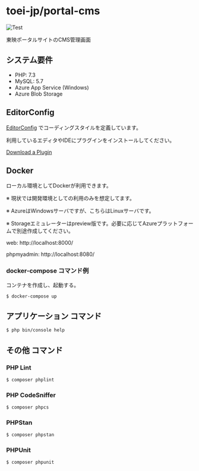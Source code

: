 # toei-jp/portal-cms

![Test](https://github.com/toei-jp/portal-cms/workflows/Test/badge.svg)

東映ポータルサイトのCMS管理画面

## システム要件

- PHP: 7.3
- MySQL: 5.7
- Azure App Service (Windows)
- Azure Blob Storage

## EditorConfig

[EditorConfig](https://editorconfig.org/) でコーディングスタイルを定義しています。

利用しているエディタやIDEにプラグインをインストールしてください。

[Download a Plugin](https://editorconfig.org/#download)

## Docker

ローカル環境としてDockerが利用できます。

※ 現状では開発環境としての利用のみを想定してます。

※ AzureはWindowsサーバですが、こちらはLinuxサーバです。

※ Storageエミュレーターはpreview版です。必要に応じてAzureプラットフォームで別途作成してください。

web: http://localhost:8000/

phpmyadmin: http://localhost:8080/

### docker-compose コマンド例

コンテナを作成し、起動する。

```sh
$ docker-compose up
```

## アプリケーション コマンド

```sh
$ php bin/console help
```

## その他 コマンド

### PHP Lint

```sh
$ composer phplint
```

### PHP CodeSniffer

```sh
$ composer phpcs
```

### PHPStan

```sh
$ composer phpstan
```

### PHPUnit

```sh
$ composer phpunit
```
